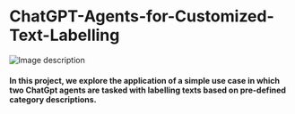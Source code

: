 # ChatGPT-Agents-for-Customized-Text-Labelling

![Image description](https://drive.google.com/uc?export=view&id=12nUcFLbe3De1MhqJjuN41VpXwq13pgEU)

#### In this project, we explore the application of a simple use case in which two ChatGpt agents are tasked with labelling texts based on pre-defined category descriptions.


